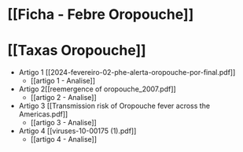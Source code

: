 # [[Ficha - Febre Oropouche]]
# [[Taxas Oropouche]]

- Artigo 1 [[2024-fevereiro-02-phe-alerta-oropouche-por-final.pdf]]
	- [[artigo 1 - Analise]]
- Artigo 2[[reemergence of oropouche_2007.pdf]]
	- [[artigo 2 - Analise]]
- Artigo 3 [[Transmission risk of Oropouche fever across the Americas.pdf]]
	- [[artigo 3 - Analise]]
- Artigo 4 [[viruses-10-00175 (1).pdf]]
	- [[artigo 4 - Analise]]